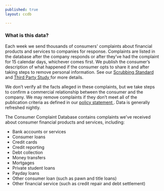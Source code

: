 ```yaml
---
published: true
layout: ccdb

---
```


### What is this data?

Each week we send thousands of consumers' complaints about financial products and services to companies for response. Complaints are listed in the database after the company responds or after they’ve had the complaint for 15 calendar days, whichever comes first. We publish the consumer’s description of what happened if the consumer opts to share it and after taking steps to remove personal information. See our 
<a class="icon-link icon-link__pdf icon-link__no-wrap" href="http://files.consumerfinance.gov/a/assets/201503_cfpb_Narrative-Scrubbing-Standard.pdf">
    <span class="icon-link_text">Scrubbing Standard</span>
</a> and 
<a class="icon-link icon-link__pdf icon-link__no-wrap" href="http://files.consumerfinance.gov/f/201509_cfpb_evaluation-of-narrative-scrubbing-standard-and-process.pdf">
    <span class="icon-link_text">Third Party Study</span>
</a> for more details.

We don’t verify all the facts alleged in these complaints, but we take steps to confirm a commercial relationship between the consumer and the company. We may remove complaints if they don’t meet all of the publication criteria as defined in our 
<a class="icon-link icon-link__pdf icon-link__no-wrap" href="http://files.consumerfinance.gov/f/201303_cfpb_Final-Policy-Statement-Disclosure-of-Consumer-Complaint-Data.pdf">
    <span class="icon-link_text">policy statement</span>
</a>. Data is generally refreshed nightly.

The Consumer Complaint Database contains complaints we've received about consumer financial products and services, including:

- Bank accounts or services
- Consumer loans
- Credit cards
- Credit reporting
- Debt collection
- Money transfers
- Mortgages
- Private student loans
- Payday loans
- Other consumer loan (such as pawn and title loans)
- Other financial service (such as credit repair and debt settlement)

<body id="overview"></body>
